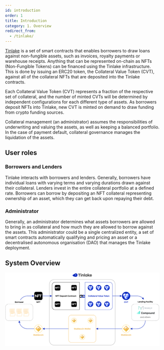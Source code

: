 ```yaml
---
id: introduction
order: 1
title: Introduction
category: 1. Overview
redirect_from:
  - /tinlake/
---
```


[Tinlake](https://centrifuge.io/technology/tinlake) is a set of smart contracts that enables borrowers to draw loans against non-fungible assets, such as invoices, royalty payments or warehouse receipts. Anything that can be represented on-chain as NFTs (Non-Fungible Tokens) can be financed using the Tinlake infrastructure. This is done by issuing an ERC20 token, the Collateral Value Token (CVT), against all of the collateral NFTs that are deposited into the Tinlake contracts.

Each Collateral Value Token (CVT) represents a fraction of the respective set of collateral, and the number of minted CVTs will be determined by independent configurations for each different type of assets.  As borrowers deposit NFTs into Tinlake, new CVT is minted on demand to draw funding from crypto funding sources.

Collateral management (an administrator) assumes the responsibilities of underwriting and valuing the assets, as well as keeping a balanced portfolio. In the case of payment default, collateral governance manages the liquidation of the assets.

## User roles
### Borrowers and Lenders
Tinlake interacts with borrowers and lenders. Generally, borrowers have individual loans with varying terms and varying durations drawn against their collateral. Lenders invest in the entire collateral portfolio at a defined rate. Borrowers can borrow by depositing an NFT collateral representing ownership of an asset, which they can get back upon repaying their debt.

### Administrator
Generally, an administrator determines what assets borrowers are allowed to bring in as collateral and how much they are allowed to borrow against the assets. This administrator could be a single centralized entity, a set of smart contracts automatically qualifying and pricing an asset or a decentralised autonomous organisation (DAO) that manages the Tinlake deployment.

## System Overview
![System Overview](../../../src/images/tinlake/system-overview.svg)
